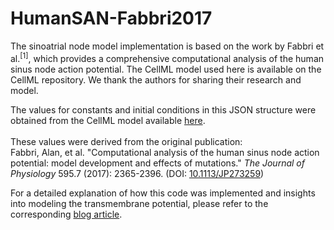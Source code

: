 # HumanSAN-Fabbri2017
<p>The sinoatrial node model implementation is based on the work by Fabbri et al.<sup>[1]</sup>, which provides a comprehensive computational analysis of the human sinus node action potential. The CellML model used here is available on the CellML repository. We thank the authors for sharing their research and model.</p>

The values for constants and initial conditions in this JSON structure were obtained from the CellML model available <a href="https://models.cellml.org/e/568/HumanSAN_Fabbri_Fantini_Wilders_Severi_2017.cellml/view">here</a>.<br><br>
These values were derived from the original publication:<br>
Fabbri, Alan, et al. "Computational analysis of the human sinus node action potential: model development and effects of mutations." <i>The Journal of Physiology</i> 595.7 (2017): 2365-2396. (DOI: <a href="https://doi.org/10.1113/JP273259">10.1113/JP273259</a>)</p>

<p>For a detailed explanation of how this code was implemented and insights into modeling the transmembrane potential, please refer to the corresponding <a href="https://cellularsyntax.github.io/2023/08/12/modeling-the-human-sinoatrial-node.html">blog article</a>.</p>
